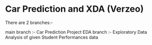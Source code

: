 # Car Prediction and XDA (Verzeo)

There are 2 branches:-

main branch :- Car Prediction Project
EDA branch :- Exploratory Data Analysis of given Student Performances data
